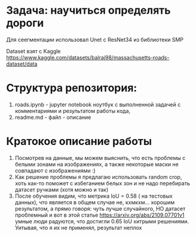 # Задача: научиться определять дороги 

Для сеегментации использовал Unet с ResNet34 из библиотеки SMP

Dataset взят с Kaggle https://www.kaggle.com/datasets/balraj98/massachusetts-roads-dataset/data

# Структура репозитория:
1. roads.ipynb - jupyter notebook ноутбук с выполненной задачей с комментариями и результатом работы кода,
2. readme.md - файл - описание


# Кратокое описание работы 
1. Посмотрев на данные, мы можем выяснить, что есть проблемы с белыми зонами на изображениях, а также некоторые маски не совпадают с изображениями :)
2. Как решение проблемы я предлагаю использовать random crop, хоть как-то поможет с избеганием белых зон и не надо перебирать датасет ручками (хотя можно и так)
3. После обучения видим, что метрика IoU = 0.58 ( на тестовых данных), что является в общем случае не, кхмкхм... хорошим результатом, а прямо говоря: чуть лучше случайного, НО датасет проблемный и вот в этой статье https://arxiv.org/abs/2109.07701v1 умные люди радуются, что достигли 0.65 IoU хитрыми решениями. Уитывая, что я их не применял, результат неплох      

